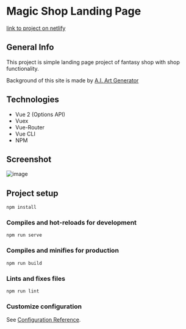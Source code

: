 # Magic Shop Landing Page

[link to project on netlify](https://magic-shop-site.netlify.app)

## General Info

This project is simple landing page project of fantasy shop with shop functionality. 

Background of this site is made by [A.I. Art Generator](https://creator.nightcafe.studio) 

## Technologies
* Vue 2 (Options API)
* Vuex
* Vue-Router
* Vue CLI
* NPM

## Screenshot
![image](https://user-images.githubusercontent.com/71273681/201907397-d8ccf547-799e-4448-b5d2-ee281c05c228.png)

## Project setup
```
npm install
```

### Compiles and hot-reloads for development
```
npm run serve
```

### Compiles and minifies for production
```
npm run build
```

### Lints and fixes files
```
npm run lint
```

### Customize configuration
See [Configuration Reference](https://cli.vuejs.org/config/).


